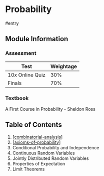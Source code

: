 # Probability
#entry

## Module Information
### Assessment

| Test            | Weightage |
| --------------- | --------- |
| 10x Online Quiz | 30%       |
| Finals          | 70%       |

### Textbook
A First Course in Probability - Sheldon Ross

## Table of Contents
1. [[combinatorial-analysis]]
2. [[axioms-of-probability]]
3. Conditional Probability and Independence
4. Continuous Random Variables
5. Jointly Distributed Random Variables
6. Properties of Expectation
7. Limit Theorems

[//begin]: # "Autogenerated link references for markdown compatibility"
[combinatorial-analysis]: combinatorial-analysis "Combinatorial Analysis"
[axioms-of-probability]: axioms-of-probability "Axioms of Probability"
[//end]: # "Autogenerated link references"
